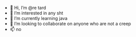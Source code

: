 - 👋 Hi, I’m @re tard
- 👀 I’m interested in any sht
- 🌱 I’m currently learning java
- 💞️ I’m looking to collaborate on anyone who are not a creep
- 📫 no

<!---
faqto/faqto is a ✨ special ✨ repository because its `README.md` (this file) appears on your GitHub profile.
You can click the Preview link to take a look at your changes.
--->
